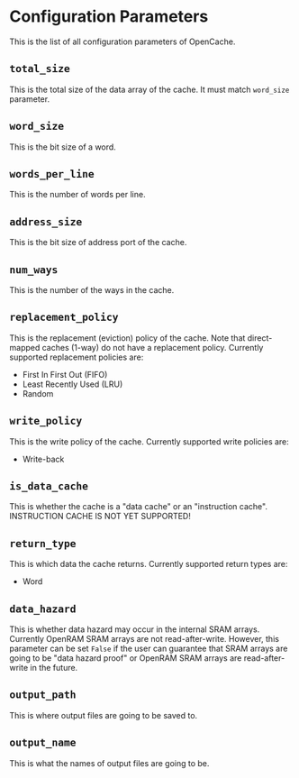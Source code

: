 # Configuration Parameters
This is the list of all configuration parameters of OpenCache.

## `total_size`
This is the total size of the data array of the cache. It must match `word_size` parameter.

## `word_size`
This is the bit size of a word.

## `words_per_line`
This is the number of words per line.

## `address_size`
This is the bit size of address port of the cache.

## `num_ways`
This is the number of the ways in the cache.

## `replacement_policy`
This is the replacement (eviction) policy of the cache. Note that direct-mapped caches (1-way) do not have a replacement policy.
Currently supported replacement policies are:
* First In First Out (FIFO)
* Least Recently Used (LRU)
* Random

## `write_policy`
This is the write policy of the cache. Currently supported write policies are:
* Write-back

## `is_data_cache`
This is whether the cache is a "data cache" or an "instruction cache". INSTRUCTION CACHE IS NOT YET SUPPORTED!

## `return_type`
This is which data the cache returns. Currently supported return types are:
* Word

## `data_hazard`
This is whether data hazard may occur in the internal SRAM arrays. Currently OpenRAM SRAM arrays are not read-after-write.
However, this parameter can be set `False` if the user can guarantee that SRAM arrays are going to be "data hazard proof"
or OpenRAM SRAM arrays are read-after-write in the future.

## `output_path`
This is where output files are going to be saved to.

## `output_name`
This is what the names of output files are going to be.